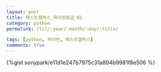 ```yaml
---
layout: post
title: 패스트캠퍼스_파이썬중급_01
category: python
permalink: /til/:year/:month/:day/:title/

tags: [python, 파이썬, 패스트캠퍼스]
comments: true
---
```




{%gist sonypark/e11d1e247b7975c31a894b9981f8e506 %}